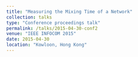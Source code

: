 ```yaml
---
title: "Measuring the Mixing Time of a Network"
collection: talks
type: "Conference proceedings talk"
permalink: /talks/2015-04-30-conf2
venue: "IEEE INFOCOM 2015"
date: 2015-04-30
location: "Kowloon, Hong Kong"
---
```


